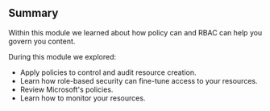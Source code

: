 ## Summary

Within this module we learned about how policy can and RBAC can help you govern you content.

During this module we explored:
+ Apply policies to control and audit resource creation.
+ Learn how role-based security can fine-tune access to your resources.
+ Review Microsoft's policies.
+ Learn how to monitor your resources.
